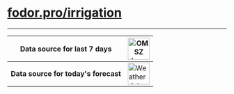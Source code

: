 # [fodor.pro/irrigation](https://fodor.pro/irrigation)

---

| Data source for last 7 days | <a href="https://www.met.hu/omsz/tevekenysegek/adattar/" title="OMSZ Adattár"><img style="height:50px" src='https://www.met.hu/images/logo/omsz_logo_374x135.png' alt="OMSZ logo" border="0"></a> |
| --- | --- |
| **Data source for today's forecast** | <a href="https://www.weatherapi.com/" title="Free Weather API"><img style="height:50px" src='https://cdn.weatherapi.com/v4/images/weatherapi_logo.png' alt="Weather data by WeatherAPI.com" border="0"></a> |

